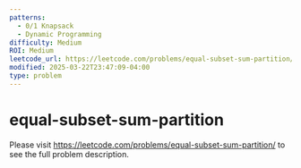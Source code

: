 ```yaml
---
patterns:
  - 0/1 Knapsack
  - Dynamic Programming
difficulty: Medium
ROI: Medium
leetcode_url: https://leetcode.com/problems/equal-subset-sum-partition/
modified: 2025-03-22T23:47:09-04:00
type: problem
---
```


# equal-subset-sum-partition

Please visit https://leetcode.com/problems/equal-subset-sum-partition/ to see the full problem description.
